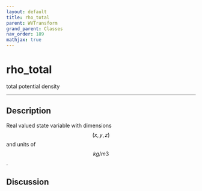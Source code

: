 ```yaml
---
layout: default
title: rho_total
parent: WVTransform
grand_parent: Classes
nav_order: 189
mathjax: true
---
```


#  rho_total

total potential density


---

## Description
Real valued state variable with dimensions $$(x,y,z)$$ and units of $$kg/m3$$.

## Discussion

